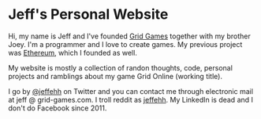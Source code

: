 # Jeff's Personal Website

Hi, my name is Jeff and I've founded [Grid Games](http://grid-games.com) together with my brother Joey. I'm a programmer and I love to create games. My previous project was [Ethereum](http://ethereum.org), which I founded as well.

My website is mostly a collection of randon thoughts, code, personal projects and ramblings about my game Grid Online (working title).

I go by [@jeffehh](http://twitter.com/jeffehh) on Twitter and you can contact me through electronic mail at jeff @ grid-games.com. I troll reddit as [jeffehh](http://reddit.com/u/jeffehhh). My LinkedIn is dead and I don't do Facebook since 2011.
